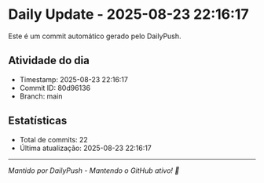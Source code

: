 # Daily Update - 2025-08-23 22:16:17

Este é um commit automático gerado pelo DailyPush.

## Atividade do dia
- Timestamp: 2025-08-23 22:16:17
- Commit ID: 80d96136
- Branch: main

## Estatísticas
- Total de commits: 22
- Última atualização: 2025-08-23 22:16:17

---
*Mantido por DailyPush - Mantendo o GitHub ativo! 🚀*
